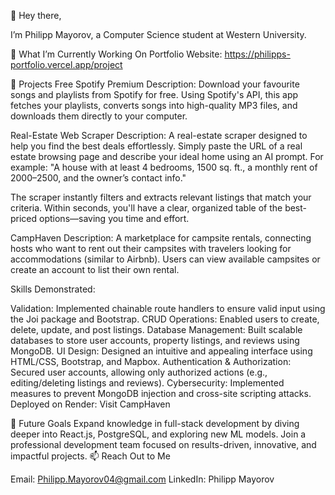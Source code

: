 👋 Hey there,

I’m Philipp Mayorov, a Computer Science student at Western University.

🚀 What I’m Currently Working On
Portfolio Website: https://philipps-portfolio.vercel.app/project

🌟 Projects
Free Spotify Premium
Description:
Download your favourite songs and playlists from Spotify for free. Using Spotify's API, this app fetches your playlists, converts songs into high-quality MP3 files, and downloads them directly to your computer.

Real-Estate Web Scraper
Description:
A real-estate scraper designed to help you find the best deals effortlessly. Simply paste the URL of a real estate browsing page and describe your ideal home using an AI prompt.
For example:
"A house with at least 4 bedrooms, 1500 sq. ft., a monthly rent of $2000–$2500, and the owner’s contact info."

The scraper instantly filters and extracts relevant listings that match your criteria. Within seconds, you'll have a clear, organized table of the best-priced options—saving you time and effort.

CampHaven
Description:
A marketplace for campsite rentals, connecting hosts who want to rent out their campsites with travelers looking for accommodations (similar to Airbnb). Users can view available campsites or create an account to list their own rental.

Skills Demonstrated:

Validation: Implemented chainable route handlers to ensure valid input using the Joi package and Bootstrap.
CRUD Operations: Enabled users to create, delete, update, and post listings.
Database Management: Built scalable databases to store user accounts, property listings, and reviews using MongoDB.
UI Design: Designed an intuitive and appealing interface using HTML/CSS, Bootstrap, and Mapbox.
Authentication & Authorization: Secured user accounts, allowing only authorized actions (e.g., editing/deleting listings and reviews).
Cybersecurity: Implemented measures to prevent MongoDB injection and cross-site scripting attacks.
Deployed on Render:
Visit CampHaven

🌱 Future Goals
Expand knowledge in full-stack development by diving deeper into React.js, PostgreSQL, and exploring new ML models.
Join a professional development team focused on results-driven, innovative, and impactful projects.
📫 Reach Out to Me

Email: Philipp.Mayorov04@gmail.com
LinkedIn: Philipp Mayorov
